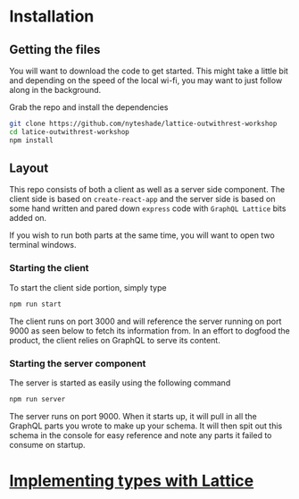 # Installation

## Getting the files

You will want to download the code to get started. This might take a little bit
and depending on the speed of the local wi-fi, you may want to just follow
along in the background.

Grab the repo and install the dependencies

```bash
git clone https://github.com/nyteshade/lattice-outwithrest-workshop
cd latice-outwithrest-workshop
npm install
```

## Layout

This repo consists of both a client as well as a server side component. The
client side is based on `create-react-app` and the server side is based on
some hand written and pared down `express` code with `GraphQL Lattice` bits
added on.

If you wish to run both parts at the same time, you will want to open two
terminal windows.

### Starting the client

To start the client side portion, simply type

```bash
npm run start
```

The client runs on port 3000 and will reference the server running on port
9000 as seen below to fetch its information from. In an effort to dogfood
the product, the client relies on GraphQL to serve its content.

### Starting the server component

The server is started as easily using the following command

```bash
npm run server
```

The server runs on port 9000. When it starts up, it will pull in all
the GraphQL parts you wrote to make up your schema. It will then spit out
this schema in the console for easy reference and note any parts it failed
to consume on startup.

# [Implementing types with Lattice](/step2)
